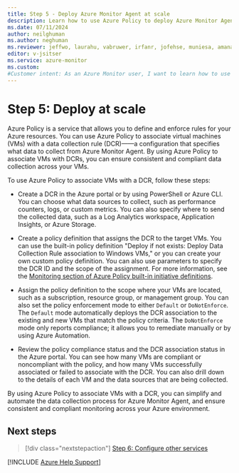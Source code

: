 ```yaml
---
title: Step 5 - Deploy Azure Monitor Agent at scale
description: Learn how to use Azure Policy to deploy Azure Monitor Agent at scale so that you can migrate from the legacy Log Analytics agent.
ms.date: 07/11/2024
author: neilghuman
ms.author: neghuman
ms.reviewer: jeffwo, laurahu, vabruwer, irfanr, jofehse, muniesa, amanan, v-leedennis
editor: v-jsitser
ms.service: azure-monitor
ms.custom: 
#Customer intent: As an Azure Monitor user, I want to learn how to use Azure Policy to deploy Azure Monitor Agent at scale so that I can migrate from the legacy Log Analytics agent.
---
```

# Step 5: Deploy at scale

Azure Policy is a service that allows you to define and enforce rules for your Azure resources. You can use Azure Policy to associate virtual machines (VMs) with a data collection rule (DCR)——a configuration that specifies what data to collect from Azure Monitor Agent. By using Azure Policy to associate VMs with DCRs, you can ensure consistent and compliant data collection across your VMs.

To use Azure Policy to associate VMs with a DCR, follow these steps:

- Create a DCR in the Azure portal or by using PowerShell or Azure CLI. You can choose what data sources to collect, such as performance counters, logs, or custom metrics. You can also specify where to send the collected data, such as a Log Analytics workspace, Application Insights, or Azure Storage.

- Create a policy definition that assigns the DCR to the target VMs. You can use the built-in policy definition "Deploy if not exists: Deploy Data Collection Rule association to Windows VMs," or you can create your own custom policy definition. You can also use parameters to specify the DCR ID and the scope of the assignment. For more information, see the [Monitoring section of Azure Policy built-in initiative definitions](/azure/governance/policy/samples/built-in-initiatives#monitoring).

- Assign the policy definition to the scope where your VMs are located, such as a subscription, resource group, or management group. You can also set the policy enforcement mode to either `Default` or `DoNotEnforce`. The `Default` mode automatically deploys the DCR association to the existing and new VMs that match the policy criteria. The `DoNotEnforce` mode only reports compliance; it allows you to remediate manually or by using Azure Automation.

- Review the policy compliance status and the DCR association status in the Azure portal. You can see how many VMs are compliant or noncompliant with the policy, and how many VMs successfully associated or failed to associate with the DCR. You can also drill down to the details of each VM and the data sources that are being collected.

By using Azure Policy to associate VMs with a DCR, you can simplify and automate the data collection process for Azure Monitor Agent, and ensure consistent and compliant monitoring across your Azure environment.

## Next steps

> [!div class="nextstepaction"]
> [Step 6: Configure other services](step-6-configure-other-services.md)

[!INCLUDE [Azure Help Support](../../../../includes/azure-help-support.md)]
